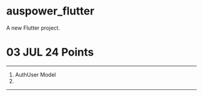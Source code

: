 # auspower_flutter

A new Flutter project.




#  03 JUL 24 Points
---------------------
1) AuthUser Model
2) 
---------------------